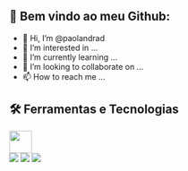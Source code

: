 ## 🚀 Bem vindo ao meu Github:
- 👋 Hi, I’m @paolandrad
- 👀 I’m interested in ...
- 🌱 I’m currently learning ...
- 💞️ I’m looking to collaborate on ...
- 📫 How to reach me ...

<!---
paolandrad/paolandrad is a ✨ special ✨ repository because its `README.md` (this file) appears on your GitHub profile.
You can click the Preview link to take a look at your changes.
--->

## 🛠 Ferramentas e Tecnologias

<img src="https://cdn.jsdelivr.net/gh/devicons/devicon/icons/git/git-plain-wordmark.svg" width="40" height="40"/>
          
<div>
  <a href = "mailto: paolam.andr@gmail.com"><img src="https://img.shields.io/badge/-Gmail-%23EA4335?style=for-the-badge&logo=gmail&logoColor=white " target="_blank"></a>
  <a href="https://www.linkedin.com/in/paola-oliveira-6512911b3" target="_blank"><img src="https://img.shields.io/badge/-LinkedIn-% 230077B5?style=for-the-badge&logo=linkedin&logoColor=white" target="_blank"></a>
  <a href="https://www.instagram.com/paolandrad/" target="_blank"><img src="https://img.shields.io/badge/-Instagram-%23E4405F?style=for -the-badge&logo=instagram&logoColor=white" target="_blank"></a>


          
